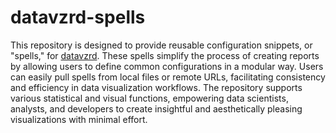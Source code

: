 # datavzrd-spells

This repository is designed to provide reusable configuration snippets, or "spells," for [datavzrd](https://github.com/datavzrd/datavzrd). These spells simplify the process of creating reports by allowing users to define common configurations in a modular way. Users can easily pull spells from local files or remote URLs, facilitating consistency and efficiency in data visualization workflows. The repository supports various statistical and visual functions, empowering data scientists, analysts, and developers to create insightful and aesthetically pleasing visualizations with minimal effort.
